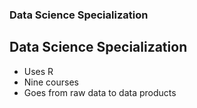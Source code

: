 ### Data Science Specialization 
## Data Science Specialization 

* Uses R 
* Nine courses 
* Goes from raw data to data products